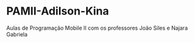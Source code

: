 # PAMII-Adilson-Kina
Aulas de Programação Mobile II com os professores João Siles e Najara Gabriela
